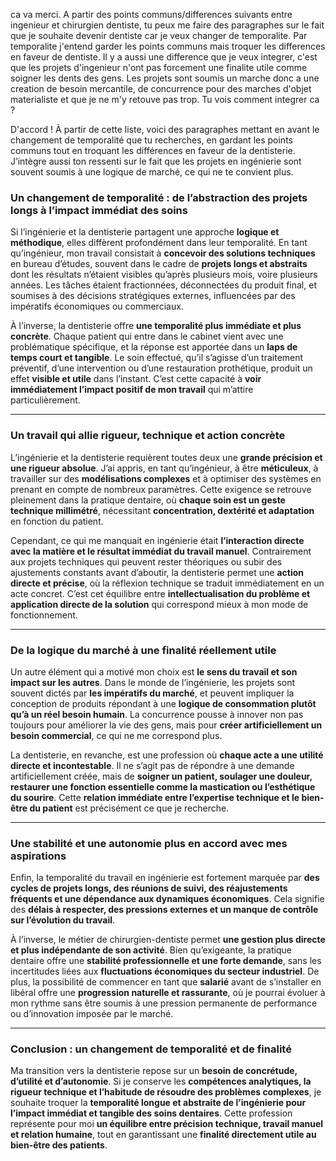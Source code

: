 ca va merci. A partir des points communs/differences suivants entre ingenieur et chirurgien dentiste, tu peux me faire des paragraphes sur le fait que je souhaite devenir dentiste car je veux changer de temporalite. Par temporalite j'entend garder les points communs mais troquer les differences en faveur de dentiste. Il y a aussi une difference que je veux integrer, c'est que les projets d'ingenieur n'ont pas forcement une finalite utile comme soigner les dents des gens. Les projets sont soumis un marche donc a une creation de besoin mercantile, de concurrence pour des marches d'objet materialiste et que je ne m'y retouve pas trop. Tu vois comment integrer ca ?  

D'accord ! À partir de cette liste, voici des paragraphes mettant en avant le changement de temporalité que tu recherches, en gardant les points communs tout en troquant les différences en faveur de la dentisterie. J’intègre aussi ton ressenti sur le fait que les projets en ingénierie sont souvent soumis à une logique de marché, ce qui ne te convient plus.

### **Un changement de temporalité : de l’abstraction des projets longs à l’impact immédiat des soins**  

Si l’ingénierie et la dentisterie partagent une approche **logique et méthodique**, elles diffèrent profondément dans leur temporalité. En tant qu’ingénieur, mon travail consistait à **concevoir des solutions techniques** en bureau d’études, souvent dans le cadre de **projets longs et abstraits** dont les résultats n’étaient visibles qu’après plusieurs mois, voire plusieurs années. Les tâches étaient fractionnées, déconnectées du produit final, et soumises à des décisions stratégiques externes, influencées par des impératifs économiques ou commerciaux.  

À l’inverse, la dentisterie offre **une temporalité plus immédiate et plus concrète**. Chaque patient qui entre dans le cabinet vient avec une problématique spécifique, et la réponse est apportée dans un **laps de temps court et tangible**. Le soin effectué, qu’il s’agisse d’un traitement préventif, d’une intervention ou d’une restauration prothétique, produit un effet **visible et utile** dans l’instant. C’est cette capacité à **voir immédiatement l’impact positif de mon travail** qui m’attire particulièrement.  

---

### **Un travail qui allie rigueur, technique et action concrète**  

L’ingénierie et la dentisterie requièrent toutes deux une **grande précision et une rigueur absolue**. J’ai appris, en tant qu’ingénieur, à être **méticuleux**, à travailler sur des **modélisations complexes** et à optimiser des systèmes en prenant en compte de nombreux paramètres. Cette exigence se retrouve pleinement dans la pratique dentaire, où **chaque soin est un geste technique millimétré**, nécessitant **concentration, dextérité et adaptation** en fonction du patient.  

Cependant, ce qui me manquait en ingénierie était **l’interaction directe avec la matière et le résultat immédiat du travail manuel**. Contrairement aux projets techniques qui peuvent rester théoriques ou subir des ajustements constants avant d’aboutir, la dentisterie permet une **action directe et précise**, où la réflexion technique se traduit immédiatement en un acte concret. C’est cet équilibre entre **intellectualisation du problème et application directe de la solution** qui correspond mieux à mon mode de fonctionnement.  

---

### **De la logique du marché à une finalité réellement utile**  

Un autre élément qui a motivé mon choix est **le sens du travail et son impact sur les autres**. Dans le monde de l’ingénierie, les projets sont souvent dictés par **les impératifs du marché**, et peuvent impliquer la conception de produits répondant à une **logique de consommation plutôt qu’à un réel besoin humain**. La concurrence pousse à innover non pas toujours pour améliorer la vie des gens, mais pour **créer artificiellement un besoin commercial**, ce qui ne me correspond plus.  

La dentisterie, en revanche, est une profession où **chaque acte a une utilité directe et incontestable**. Il ne s’agit pas de répondre à une demande artificiellement créée, mais de **soigner un patient, soulager une douleur, restaurer une fonction essentielle comme la mastication ou l’esthétique du sourire**. Cette **relation immédiate entre l’expertise technique et le bien-être du patient** est précisément ce que je recherche.  

---

### **Une stabilité et une autonomie plus en accord avec mes aspirations**  

Enfin, la temporalité du travail en ingénierie est fortement marquée par **des cycles de projets longs, des réunions de suivi, des réajustements fréquents et une dépendance aux dynamiques économiques**. Cela signifie des **délais à respecter, des pressions externes et un manque de contrôle sur l’évolution du travail**.  

À l’inverse, le métier de chirurgien-dentiste permet **une gestion plus directe et plus indépendante de son activité**. Bien qu’exigeante, la pratique dentaire offre une **stabilité professionnelle et une forte demande**, sans les incertitudes liées aux **fluctuations économiques du secteur industriel**. De plus, la possibilité de commencer en tant que **salarié** avant de s’installer en libéral offre une **progression naturelle et rassurante**, où je pourrai évoluer à mon rythme sans être soumis à une pression permanente de performance ou d’innovation imposée par le marché.  

---

### **Conclusion : un changement de temporalité et de finalité**  

Ma transition vers la dentisterie repose sur un **besoin de concrétude, d’utilité et d’autonomie**. Si je conserve les **compétences analytiques, la rigueur technique et l’habitude de résoudre des problèmes complexes**, je souhaite troquer la **temporalité longue et abstraite de l’ingénierie pour l’impact immédiat et tangible des soins dentaires**. Cette profession représente pour moi **un équilibre entre précision technique, travail manuel et relation humaine**, tout en garantissant une **finalité directement utile au bien-être des patients**.  

